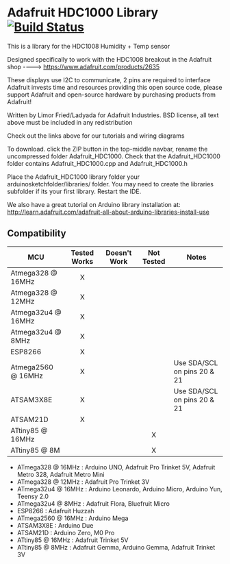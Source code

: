 # Adafruit HDC1000 Library [![Build Status](https://travis-ci.org/adafruit/Adafruit_HDC1000_Library.svg?branch=master)](https://travis-ci.org/adafruit/Adafruit_HDC1000_Library)

This is a library for the HDC1008 Humidity + Temp sensor

Designed specifically to work with the HDC1008 breakout in the Adafruit shop
  ----> https://www.adafruit.com/products/2635

These displays use I2C to communicate, 2 pins are required to interface
Adafruit invests time and resources providing this open source code,
please support Adafruit and open-source hardware by purchasing
products from Adafruit!

Written by Limor Fried/Ladyada for Adafruit Industries.
BSD license, all text above must be included in any redistribution

Check out the links above for our tutorials and wiring diagrams

To download. click the ZIP button in the top-middle navbar,
rename the uncompressed folder Adafruit_HDC1000.
Check that the Adafruit_HDC1000 folder contains Adafruit_HDC1000.cpp and Adafruit_HDC1000.h

Place the Adafruit_HDC1000 library folder your arduinosketchfolder/libraries/ folder.
You may need to create the libraries subfolder if its your first library. Restart the IDE.

We also have a great tutorial on Arduino library installation at:
http://learn.adafruit.com/adafruit-all-about-arduino-libraries-install-use

<!-- START COMPATIBILITY TABLE -->

## Compatibility

MCU               | Tested Works | Doesn't Work | Not Tested  | Notes
----------------- | :----------: | :----------: | :---------: | -----
Atmega328 @ 16MHz |      X       |             |            | 
Atmega328 @ 12MHz |      X       |             |            | 
Atmega32u4 @ 16MHz |      X       |             |            | 
Atmega32u4 @ 8MHz |      X       |             |            | 
ESP8266           |      X       |             |            | 
Atmega2560 @ 16MHz |      X       |             |            | Use SDA/SCL on pins 20 &amp; 21
ATSAM3X8E         |      X       |             |            | Use SDA/SCL on pins 20 &amp; 21
ATSAM21D          |      X       |             |            | 
ATtiny85 @ 16MHz  |             |             |     X       | 
ATtiny85 @ 8M     |             |             |     X       | 

  * ATmega328 @ 16MHz : Arduino UNO, Adafruit Pro Trinket 5V, Adafruit Metro 328, Adafruit Metro Mini
  * ATmega328 @ 12MHz : Adafruit Pro Trinket 3V
  * ATmega32u4 @ 16MHz : Arduino Leonardo, Arduino Micro, Arduino Yun, Teensy 2.0
  * ATmega32u4 @ 8MHz : Adafruit Flora, Bluefruit Micro
  * ESP8266 : Adafruit Huzzah
  * ATmega2560 @ 16MHz : Arduino Mega
  * ATSAM3X8E : Arduino Due
  * ATSAM21D : Arduino Zero, M0 Pro
  * ATtiny85 @ 16MHz : Adafruit Trinket 5V
  * ATtiny85 @ 8MHz : Adafruit Gemma, Arduino Gemma, Adafruit Trinket 3V

<!-- END COMPATIBILITY TABLE -->
